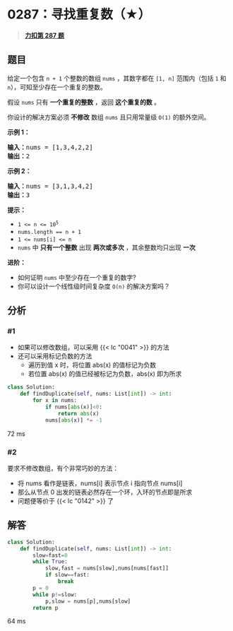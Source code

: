 # 0287：寻找重复数（★）


> <u>**[力扣第 287 题](https://leetcode.cn/problems/find-the-duplicate-number/)**</u>

## 题目

<p>给定一个包含 <code>n + 1</code> 个整数的数组 <code>nums</code> ，其数字都在 <code>[1, n]</code> 范围内（包括 <code>1</code> 和 <code>n</code>），可知至少存在一个重复的整数。</p>

<p>假设 <code>nums</code> 只有 <strong>一个重复的整数</strong> ，返回 <strong>这个重复的数</strong> 。</p>

<p>你设计的解决方案必须 <strong>不修改</strong> 数组 <code>nums</code> 且只用常量级 <code>O(1)</code> 的额外空间。</p>



<p><strong>示例 1：</strong></p>

<pre>
<strong>输入：</strong>nums = [1,3,4,2,2]
<strong>输出：</strong>2
</pre>

<p><strong>示例 2：</strong></p>

<pre>
<strong>输入：</strong>nums = [3,1,3,4,2]
<strong>输出：</strong>3
</pre>



<p><strong>提示：</strong></p>

<ul>
<li><code>1 &lt;= n &lt;= 10<sup>5</sup></code></li>
<li><code>nums.length == n + 1</code></li>
<li><code>1 &lt;= nums[i] &lt;= n</code></li>
<li><code>nums</code> 中 <strong>只有一个整数</strong> 出现 <strong>两次或多次</strong> ，其余整数均只出现 <strong>一次</strong></li>
</ul>



<p><b>进阶：</b></p>

<ul>
<li>如何证明 <code>nums</code> 中至少存在一个重复的数字?</li>
<li>你可以设计一个线性级时间复杂度 <code>O(n)</code> 的解决方案吗？</li>
</ul>


## 分析

### #1

- 如果可以修改数组，可以采用 {{< lc "0041" >}} 的方法
- 还可以采用标记负数的方法
	- 遍历到值 x 时，将位置 abs(x) 的值标记为负数
	- 若位置 abs(x) 的值已经被标记为负数，abs(x) 即为所求

```python
class Solution:
    def findDuplicate(self, nums: List[int]) -> int:
        for x in nums:
            if nums[abs(x)]<0:
                return abs(x)
            nums[abs(x)] *= -1
```
72 ms


### #2

要求不修改数组，有个非常巧妙的方法：
- 将 nums 看作是链表，nums[i] 表示节点 i 指向节点 nums[i]
- 那么从节点 0 出发的链表必然存在一个环，入环的节点即是所求
- 问题便等价于 {{< lc "0142" >}} 了

## 解答

```python
class Solution:
    def findDuplicate(self, nums: List[int]) -> int:
        slow=fast=0
        while True:
            slow,fast = nums[slow],nums[nums[fast]]
            if slow==fast:
                break
        p = 0
        while p!=slow:
            p,slow = nums[p],nums[slow]
        return p
```
64 ms

